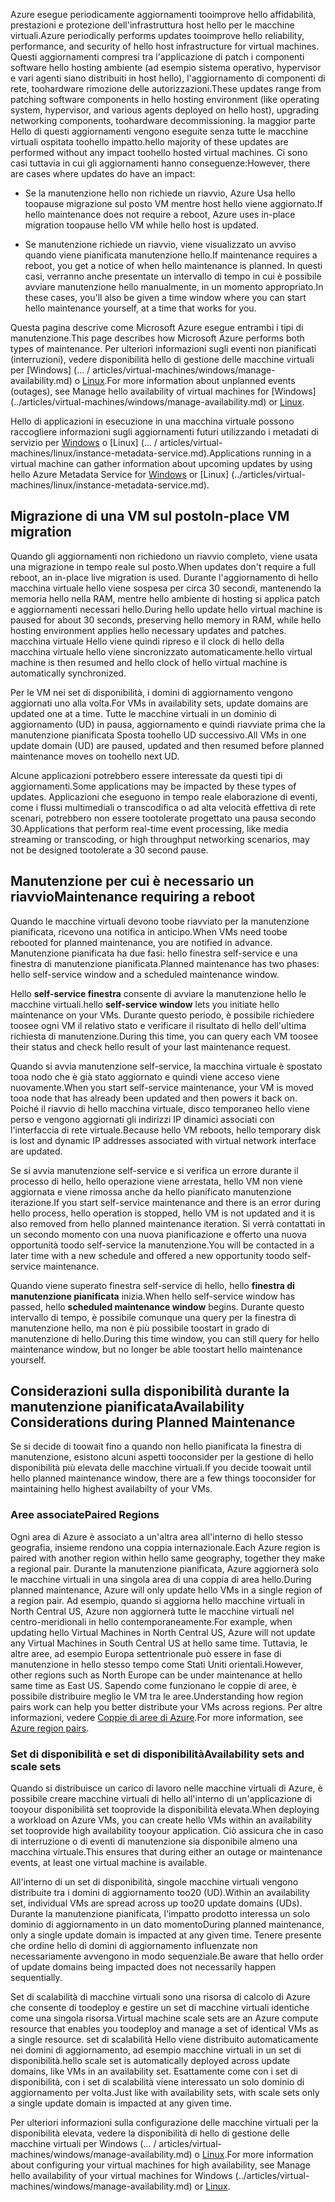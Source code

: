 <span data-ttu-id="a4b83-101">Azure esegue periodicamente aggiornamenti tooimprove hello affidabilità, prestazioni e protezione dell'infrastruttura host hello per le macchine virtuali.</span><span class="sxs-lookup"><span data-stu-id="a4b83-101">Azure periodically performs updates tooimprove hello reliability, performance, and security of hello host infrastructure for virtual machines.</span></span> <span data-ttu-id="a4b83-102">Questi aggiornamenti compresi tra l'applicazione di patch i componenti software hello hosting ambiente (ad esempio sistema operativo, hypervisor e vari agenti siano distribuiti in host hello), l'aggiornamento di componenti di rete, toohardware rimozione delle autorizzazioni.</span><span class="sxs-lookup"><span data-stu-id="a4b83-102">These updates range from patching software components in hello hosting environment (like operating system, hypervisor, and various agents deployed on hello host), upgrading networking components, toohardware decommissioning.</span></span> <span data-ttu-id="a4b83-103">la maggior parte Hello di questi aggiornamenti vengono eseguite senza tutte le macchine virtuali ospitata toohello impatto.</span><span class="sxs-lookup"><span data-stu-id="a4b83-103">hello majority of these updates are performed without any impact toohello hosted virtual machines.</span></span> <span data-ttu-id="a4b83-104">Ci sono casi tuttavia in cui gli aggiornamenti hanno conseguenze:</span><span class="sxs-lookup"><span data-stu-id="a4b83-104">However, there are cases where updates do have an impact:</span></span>

- <span data-ttu-id="a4b83-105">Se la manutenzione hello non richiede un riavvio, Azure Usa hello toopause migrazione sul posto VM mentre host hello viene aggiornato.</span><span class="sxs-lookup"><span data-stu-id="a4b83-105">If hello maintenance does not require a reboot, Azure uses in-place migration toopause hello VM while hello host is updated.</span></span>

- <span data-ttu-id="a4b83-106">Se manutenzione richiede un riavvio, viene visualizzato un avviso quando viene pianificata manutenzione hello.</span><span class="sxs-lookup"><span data-stu-id="a4b83-106">If maintenance requires a reboot, you get a notice of when hello maintenance is planned.</span></span> <span data-ttu-id="a4b83-107">In questi casi, verranno anche presentate un intervallo di tempo in cui è possibile avviare manutenzione hello manualmente, in un momento appropriato.</span><span class="sxs-lookup"><span data-stu-id="a4b83-107">In these cases, you'll also be given a time window where you can start hello maintenance yourself, at a time that works for you.</span></span>

<span data-ttu-id="a4b83-108">Questa pagina descrive come Microsoft Azure esegue entrambi i tipi di manutenzione.</span><span class="sxs-lookup"><span data-stu-id="a4b83-108">This page describes how Microsoft Azure performs both types of maintenance.</span></span> <span data-ttu-id="a4b83-109">Per ulteriori informazioni sugli eventi non pianificati (interruzioni), vedere disponibilità hello di gestione delle macchine virtuali per [Windows] (... / articles/virtual-machines/windows/manage-availability.md) o [Linux](../articles/virtual-machines/linux/manage-availability.md).</span><span class="sxs-lookup"><span data-stu-id="a4b83-109">For more information about unplanned events (outages), see Manage hello availability of virtual machines for [Windows] (../articles/virtual-machines/windows/manage-availability.md) or [Linux](../articles/virtual-machines/linux/manage-availability.md).</span></span>

<span data-ttu-id="a4b83-110">Hello di applicazioni in esecuzione in una macchina virtuale possono raccogliere informazioni sugli aggiornamenti futuri utilizzando i metadati di servizio per [Windows](../articles/virtual-machines/windows/instance-metadata-service.md) o [Linux] (... / articles/virtual-machines/linux/instance-metadata-service.md).</span><span class="sxs-lookup"><span data-stu-id="a4b83-110">Applications running in a virtual machine can gather information about upcoming updates by using hello Azure Metadata Service for [Windows](../articles/virtual-machines/windows/instance-metadata-service.md) or [Linux] (../articles/virtual-machines/linux/instance-metadata-service.md).</span></span>

## <a name="in-place-vm-migration"></a><span data-ttu-id="a4b83-111">Migrazione di una VM sul posto</span><span class="sxs-lookup"><span data-stu-id="a4b83-111">In-place VM migration</span></span>

<span data-ttu-id="a4b83-112">Quando gli aggiornamenti non richiedono un riavvio completo, viene usata una migrazione in tempo reale sul posto.</span><span class="sxs-lookup"><span data-stu-id="a4b83-112">When updates don't require a full reboot, an in-place live migration is used.</span></span> <span data-ttu-id="a4b83-113">Durante l'aggiornamento di hello macchina virtuale hello viene sospesa per circa 30 secondi, mantenendo la memoria hello nella RAM, mentre hello ambiente di hosting si applica patch e aggiornamenti necessari hello.</span><span class="sxs-lookup"><span data-stu-id="a4b83-113">During hello update hello virtual machine is paused for about 30 seconds, preserving hello memory in RAM, while hello hosting environment applies hello necessary updates and patches.</span></span> <span data-ttu-id="a4b83-114">macchina virtuale Hello viene quindi ripreso e il clock di hello della macchina virtuale hello viene sincronizzato automaticamente.</span><span class="sxs-lookup"><span data-stu-id="a4b83-114">hello virtual machine is then resumed and hello clock of hello virtual machine is automatically synchronized.</span></span>

<span data-ttu-id="a4b83-115">Per le VM nei set di disponibilità, i domini di aggiornamento vengono aggiornati uno alla volta.</span><span class="sxs-lookup"><span data-stu-id="a4b83-115">For VMs in availability sets, update domains are updated one at a time.</span></span> <span data-ttu-id="a4b83-116">Tutte le macchine virtuali in un dominio di aggiornamento (UD) in pausa, aggiornamento e quindi riavviate prima che la manutenzione pianificata Sposta toohello UD successivo.</span><span class="sxs-lookup"><span data-stu-id="a4b83-116">All VMs in one update domain (UD) are paused, updated and then resumed before planned maintenance moves on toohello next UD.</span></span>

<span data-ttu-id="a4b83-117">Alcune applicazioni potrebbero essere interessate da questi tipi di aggiornamenti.</span><span class="sxs-lookup"><span data-stu-id="a4b83-117">Some applications may be impacted by these types of updates.</span></span> <span data-ttu-id="a4b83-118">Applicazioni che eseguono in tempo reale elaborazione di eventi, come i flussi multimediali o transcodifica o ad alta velocità effettiva di rete scenari, potrebbero non essere tootolerate progettato una pausa secondo 30.</span><span class="sxs-lookup"><span data-stu-id="a4b83-118">Applications that perform real-time event processing, like media streaming or transcoding, or high throughput networking scenarios, may not be designed tootolerate a 30 second pause.</span></span> <!-- sooooo, what should they do? --> 


## <a name="maintenance-requiring-a-reboot"></a><span data-ttu-id="a4b83-119">Manutenzione per cui è necessario un riavvio</span><span class="sxs-lookup"><span data-stu-id="a4b83-119">Maintenance requiring a reboot</span></span>

<span data-ttu-id="a4b83-120">Quando le macchine virtuali devono toobe riavviato per la manutenzione pianificata, ricevono una notifica in anticipo.</span><span class="sxs-lookup"><span data-stu-id="a4b83-120">When VMs need toobe rebooted for planned maintenance, you are notified in advance.</span></span> <span data-ttu-id="a4b83-121">Manutenzione pianificata ha due fasi: hello finestra self-service e una finestra di manutenzione pianificata.</span><span class="sxs-lookup"><span data-stu-id="a4b83-121">Planned maintenance has two phases: hello self-service window and a scheduled maintenance window.</span></span>

<span data-ttu-id="a4b83-122">Hello **self-service finestra** consente di avviare la manutenzione hello le macchine virtuali.</span><span class="sxs-lookup"><span data-stu-id="a4b83-122">hello **self-service window** lets you initiate hello maintenance on your VMs.</span></span> <span data-ttu-id="a4b83-123">Durante questo periodo, è possibile richiedere toosee ogni VM il relativo stato e verificare il risultato di hello dell'ultima richiesta di manutenzione.</span><span class="sxs-lookup"><span data-stu-id="a4b83-123">During this time, you can query each VM toosee their status and check hello result of your last maintenance request.</span></span>

<span data-ttu-id="a4b83-124">Quando si avvia manutenzione self-service, la macchina virtuale è spostato tooa nodo che è già stato aggiornato e quindi viene acceso viene nuovamente.</span><span class="sxs-lookup"><span data-stu-id="a4b83-124">When you start self-service maintenance, your VM is moved tooa node that has already been updated and then powers it back on.</span></span> <span data-ttu-id="a4b83-125">Poiché il riavvio di hello macchina virtuale, disco temporaneo hello viene perso e vengono aggiornati gli indirizzi IP dinamici associati con l'interfaccia di rete virtuale.</span><span class="sxs-lookup"><span data-stu-id="a4b83-125">Because hello VM reboots, hello temporary disk is lost and dynamic IP addresses associated with virtual network interface are updated.</span></span>

<span data-ttu-id="a4b83-126">Se si avvia manutenzione self-service e si verifica un errore durante il processo di hello, hello operazione viene arrestata, hello VM non viene aggiornata e viene rimossa anche da hello pianificato manutenzione iterazione.</span><span class="sxs-lookup"><span data-stu-id="a4b83-126">If you start self-service maintenance and there is an error during hello process, hello operation is stopped, hello VM is not updated and it is also removed from hello planned maintenance iteration.</span></span> <span data-ttu-id="a4b83-127">Si verrà contattati in un secondo momento con una nuova pianificazione e offerto una nuova opportunità toodo self-service la manutenzione.</span><span class="sxs-lookup"><span data-stu-id="a4b83-127">You will be contacted in a later time with a new schedule and offered a new opportunity toodo self-service maintenance.</span></span> 

<span data-ttu-id="a4b83-128">Quando viene superato finestra self-service di hello, hello **finestra di manutenzione pianificata** inizia.</span><span class="sxs-lookup"><span data-stu-id="a4b83-128">When hello self-service window has passed, hello **scheduled maintenance window** begins.</span></span> <span data-ttu-id="a4b83-129">Durante questo intervallo di tempo, è possibile comunque una query per la finestra di manutenzione hello, ma non è più possibile toostart in grado di manutenzione di hello.</span><span class="sxs-lookup"><span data-stu-id="a4b83-129">During this time window, you can still query for hello maintenance window, but no longer be able toostart hello maintenance yourself.</span></span>

## <a name="availability-considerations-during-planned-maintenance"></a><span data-ttu-id="a4b83-130">Considerazioni sulla disponibilità durante la manutenzione pianificata</span><span class="sxs-lookup"><span data-stu-id="a4b83-130">Availability Considerations during Planned Maintenance</span></span> 

<span data-ttu-id="a4b83-131">Se si decide di toowait fino a quando non hello pianificata la finestra di manutenzione, esistono alcuni aspetti tooconsider per la gestione di hello disponibilità più elevata delle macchine virtuali.</span><span class="sxs-lookup"><span data-stu-id="a4b83-131">If you decide toowait until hello planned maintenance window, there are a few things tooconsider for maintaining hello highest availabilty of your VMs.</span></span> 

### <a name="paired-regions"></a><span data-ttu-id="a4b83-132">Aree associate</span><span class="sxs-lookup"><span data-stu-id="a4b83-132">Paired Regions</span></span>

<span data-ttu-id="a4b83-133">Ogni area di Azure è associato a un'altra area all'interno di hello stesso geografia, insieme rendono una coppia internazionale.</span><span class="sxs-lookup"><span data-stu-id="a4b83-133">Each Azure region is paired with another region within hello same geography, together they make a regional pair.</span></span> <span data-ttu-id="a4b83-134">Durante la manutenzione pianificata, Azure aggiornerà solo le macchine virtuali in una singola area di una coppia di area hello.</span><span class="sxs-lookup"><span data-stu-id="a4b83-134">During planned maintenance, Azure will only update hello VMs in a single region of a region pair.</span></span> <span data-ttu-id="a4b83-135">Ad esempio, quando si aggiorna hello macchine virtuali in North Central US, Azure non aggiornerà tutte le macchine virtuali nel centro-meridionali in hello contemporaneamente.</span><span class="sxs-lookup"><span data-stu-id="a4b83-135">For example, when updating hello Virtual Machines in North Central US, Azure will not update any Virtual Machines in South Central US at hello same time.</span></span> <span data-ttu-id="a4b83-136">Tuttavia, le altre aree, ad esempio Europa settentrionale può essere in fase di manutenzione in hello stesso tempo come Stati Uniti orientali.</span><span class="sxs-lookup"><span data-stu-id="a4b83-136">However, other regions such as North Europe can be under maintenance at hello same time as East US.</span></span> <span data-ttu-id="a4b83-137">Sapendo come funzionano le coppie di aree, è possibile distribuire meglio le VM tra le aree.</span><span class="sxs-lookup"><span data-stu-id="a4b83-137">Understanding how region pairs work can help you better distribute your VMs across regions.</span></span> <span data-ttu-id="a4b83-138">Per altre informazioni, vedere [Coppie di aree di Azure](https://docs.microsoft.com/azure/best-practices-availability-paired-regions).</span><span class="sxs-lookup"><span data-stu-id="a4b83-138">For more information, see [Azure region pairs](https://docs.microsoft.com/azure/best-practices-availability-paired-regions).</span></span>

### <a name="availability-sets-and-scale-sets"></a><span data-ttu-id="a4b83-139">Set di disponibilità e set di disponibilità</span><span class="sxs-lookup"><span data-stu-id="a4b83-139">Availability sets and scale sets</span></span>

<span data-ttu-id="a4b83-140">Quando si distribuisce un carico di lavoro nelle macchine virtuali di Azure, è possibile creare macchine virtuali di hello all'interno di un'applicazione di tooyour disponibilità set tooprovide la disponibilità elevata.</span><span class="sxs-lookup"><span data-stu-id="a4b83-140">When deploying a workload on Azure VMs, you can create hello VMs within an availability set tooprovide high availability tooyour application.</span></span> <span data-ttu-id="a4b83-141">Ciò assicura che in caso di interruzione o di eventi di manutenzione sia disponibile almeno una macchina virtuale.</span><span class="sxs-lookup"><span data-stu-id="a4b83-141">This ensures that during either an outage or maintenance events, at least one virtual machine is available.</span></span>

<span data-ttu-id="a4b83-142">All'interno di un set di disponibilità, singole macchine virtuali vengono distribuite tra i domini di aggiornamento too20 (UD).</span><span class="sxs-lookup"><span data-stu-id="a4b83-142">Within an availability set, individual VMs are spread across up too20 update domains (UDs).</span></span> <span data-ttu-id="a4b83-143">Durante la manutenzione pianificata, l'impatto prodotto interessa un solo dominio di aggiornamento in un dato momento</span><span class="sxs-lookup"><span data-stu-id="a4b83-143">During planned maintenance, only a single update domain is impacted at any given time.</span></span> <span data-ttu-id="a4b83-144">Tenere presente che ordine hello di domini di aggiornamento influenzate non necessariamente avvengono in modo sequenziale.</span><span class="sxs-lookup"><span data-stu-id="a4b83-144">Be aware that hello order of update domains being impacted does not necessarily happen sequentially.</span></span> 

<span data-ttu-id="a4b83-145">Set di scalabilità di macchine virtuali sono una risorsa di calcolo di Azure che consente di toodeploy e gestire un set di macchine virtuali identiche come una singola risorsa.</span><span class="sxs-lookup"><span data-stu-id="a4b83-145">Virtual machine scale sets are an Azure compute resource that enables you toodeploy and manage a set of identical VMs as a single resource.</span></span> <span data-ttu-id="a4b83-146">set di scalabilità Hello viene distribuito automaticamente nei domini di aggiornamento, ad esempio macchine virtuali in un set di disponibilità.</span><span class="sxs-lookup"><span data-stu-id="a4b83-146">hello scale set is automatically deployed across update domains, like VMs in an availability set.</span></span> <span data-ttu-id="a4b83-147">Esattamente come con i set di disponibilità, con i set di scalabilità viene interessato un solo dominio di aggiornamento per volta.</span><span class="sxs-lookup"><span data-stu-id="a4b83-147">Just like with availability sets, with scale sets only a single update domain is impacted at any given time.</span></span>

<span data-ttu-id="a4b83-148">Per ulteriori informazioni sulla configurazione delle macchine virtuali per la disponibilità elevata, vedere la disponibilità di hello di gestione delle macchine virtuali per Windows (... / articles/virtual-machines/windows/manage-availability.md) o [Linux](../articles/virtual-machines/linux/manage-availability.md).</span><span class="sxs-lookup"><span data-stu-id="a4b83-148">For more information about configuring your virtual machines for high availability, see Manage hello availability of your virtual machines for Windows (../articles/virtual-machines/windows/manage-availability.md) or [Linux](../articles/virtual-machines/linux/manage-availability.md).</span></span>
